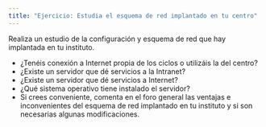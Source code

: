 ```yaml
---
title: "Ejercicio: Estudia el esquema de red implantado en tu centro"
---
```


Realiza un estudio de la configuración y esquema de red que hay implantada en tu instituto. 

* ¿Tenéis conexión a Internet propia de los ciclos o utilizáis la del centro?
* ¿Existe un servidor que dé servicios a la Intranet?
* ¿Existe un servidor que dé servicios a Internet?
* ¿Qué sistema operativo tiene instalado el servidor?
* Si crees conveniente, comenta en el foro general las ventajas e inconvenientes del esquema de red implantado en tu instituto y si son necesarias algunas modificaciones.

